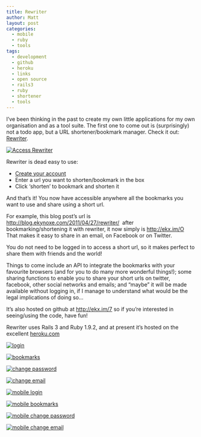 ```yaml
---
title: Rewriter
author: Matt
layout: post
categories:
  - mobile
  - ruby
  - tools
tags:
  - development
  - github
  - heroku
  - links
  - open source
  - rails3
  - ruby
  - shortener
  - tools
---
```

I&#8217;ve been thinking in the past to create my own little applications for my own organisation and as a tool suite. The first one to come out is (surprisingly) not a todo app, but a URL shortener/bookmark manager. Check it out: <a href="http://ekx.im" target="_blank">Rewriter</a>.

<p class="attachement"><a href="http://ekx.im" title="Access Rewriter"><img src="http://blog.ekynoxe.com/wp-content/uploads/2011/04/rewriter-login1.png" alt="Access Rewriter" /></a></p>

<!--more-->
Rewriter is dead easy to use:

*   [Create your account][1]
*   Enter a url you want to shorten/bookmark in the box
*   Click &#8216;shorten&#8217; to bookmark and shorten it

And that&#8217;s it! You now have accessible anywhere all the bookmarks you want to use and share using a short url.

For example, this blog post&#8217;s url is http://blog.ekynoxe.com/2011/04/27/rewriter/  after bookmarking/shortening it with rewriter, it now simply is <a href="http://ekx.im/O" target="_blank">http://ekx.im/O</a> That makes it easy to share in an email, on Facebook or on Twitter.

You do not need to be logged in to access a short url, so it makes perfect to share them with friends and the world!

Things to come include an API to integrate the bookmarks with your favourite browsers (and for you to do many more wonderful things!); some sharing functions to enable you to share your short urls on twitter, facebook, other social networks and emails; and &#8220;maybe&#8221; it will be made available without logging in, if I manage to understand what would be the legal implications of doing so&#8230;

It&#8217;s also hosted on github at <http://ekx.im/7> so if you&#8217;re interested in seeing/using the code, have fun!

Rewriter uses Rails 3 and Ruby 1.9.2, and at present it&#8217;s hosted on the excellent [heroku.com][2]

<div class='gallery'>
    <dl class='gallery-item'>
        <dt class='gallery-icon attachement'>
          <a href="http://blog.ekynoxe.com/wp-content/uploads/2011/04/login.png" title="login" rel="lightbox[477]"><img src="http://blog.ekynoxe.com/wp-content/uploads/2011/04/login-150x150.png" alt="login" /></a>
        </dt>
    </dl>
    <dl class='gallery-item'>
        <dt class='gallery-icon attachement'><a href="http://blog.ekynoxe.com/wp-content/uploads/2011/04/bookmarks.png" title="bookmarks" rel="lightbox[477]"><img src="http://blog.ekynoxe.com/wp-content/uploads/2011/04/bookmarks-150x150.png" alt="bookmarks" /></a>
        </dt>
    </dl>
    <dl class='gallery-item'>
        <dt class='gallery-icon attachement'><a href="http://blog.ekynoxe.com/wp-content/uploads/2011/04/change_password.png" title="change password" rel="lightbox[477]"><img src="http://blog.ekynoxe.com/wp-content/uploads/2011/04/change_password-150x150.png" alt="change password" /></a>
        </dt>
    </dl>
    <dl class='gallery-item'>
        <dt class='gallery-icon attachement'><a href="http://blog.ekynoxe.com/wp-content/uploads/2011/04/change_email.png" title="change email" rel="lightbox[477]"><img src="http://blog.ekynoxe.com/wp-content/uploads/2011/04/change_email-150x150.png" alt="change email" /></a>
        </dt>
    </dl>
    <dl class='gallery-item'>
        <dt class='gallery-icon attachement'><a href="http://blog.ekynoxe.com/wp-content/uploads/2011/04/mobile-login.png" title="mobile login" rel="lightbox[477]"><img src="http://blog.ekynoxe.com/wp-content/uploads/2011/04/mobile-login-150x150.png" alt="mobile login"  /></a>
        </dt>
    </dl>
    <dl class='gallery-item'>
        <dt class='gallery-icon attachement'><a href="http://blog.ekynoxe.com/wp-content/uploads/2011/04/mobile-bookmarks.png" title="mobile bookmarks" rel="lightbox[477]"><img src="http://blog.ekynoxe.com/wp-content/uploads/2011/04/mobile-bookmarks-150x150.png" alt="mobile bookmarks" /></a>
        </dt>
    </dl>
    <dl class='gallery-item'>
        <dt class='gallery-icon attachement'><a href="http://blog.ekynoxe.com/wp-content/uploads/2011/04/mobile-change-password.png" title="mobile change password" rel="lightbox[477]"><img src="http://blog.ekynoxe.com/wp-content/uploads/2011/04/mobile-change-password-150x150.png" alt="mobile change password" /></a>
        </dt>
    </dl>
    <dl class='gallery-item'>
        <dt class='gallery-icon attachement'><a href="http://blog.ekynoxe.com/wp-content/uploads/2011/04/mobile-change-email.png" title="mobile change email" rel="lightbox[477]"><img src="http://blog.ekynoxe.com/wp-content/uploads/2011/04/mobile-change-email-150x150.png" alt="mobile change email" /></a>
        </dt>
    </dl>
</div>

 [1]: http://ekx.im/register
 [2]: http://heroku.com